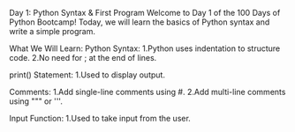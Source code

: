 Day 1: Python Syntax & First Program
Welcome to Day 1 of the 100 Days of Python Bootcamp! Today, we will learn the basics of Python syntax and write a simple program.

What We Will Learn:
Python Syntax:
 1.Python uses indentation to structure code.
 2.No need for ; at the end of lines.

print() Statement:
 1.Used to display output.

Comments:
 1.Add single-line comments using #.
 2.Add multi-line comments using """ or '''.
 
Input Function:
 1.Used to take input from the user.
